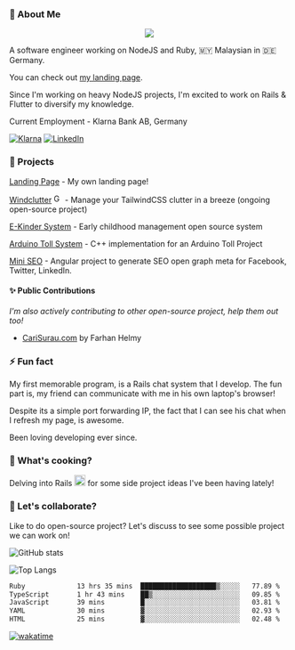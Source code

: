 ### 👋 About Me

<p align="center">
  <a href="https://skillicons.dev">
    <img src="https://skillicons.dev/icons?i=aws,nodejs,ts,js,rails,ruby,php" />
  </a>
</p>

A software engineer working on NodeJS and Ruby, 🇲🇾 Malaysian in 🇩🇪 Germany.

You can check out [my landing page](https://zafranudin.dev/).

Since I'm working on heavy NodeJS projects, I'm excited to work on Rails & Flutter to diversify my knowledge.

Current Employment - Klarna Bank AB, Germany

[![Klarna](https://img.shields.io/badge/Klarna-FFB3C7?style=for-the-badge&logo=Klarna&logoColor=white)](https://www.klarna.com/) 
[![LinkedIn](https://img.shields.io/badge/LinkedIn-0072b1?style=for-the-badge&logo=LinkedIn&logoColor=white)](https://www.linkedin.com/in/zafranudin-zafrin/) 




### 🎨 Projects

[Landing Page](https://zafranudin.dev/) - My own landing page!

[Windclutter](https://github.com/Xavier-IV/windclutter) <a href="https://badge.fury.io/rb/windclutter"><img src="https://badge.fury.io/rb/windclutter.svg" alt="Gem Version" height="16"></a> - Manage your TailwindCSS clutter in a breeze (ongoing open-source project)

[E-Kinder System](https://github.com/Xavier-IV/ekindersys) - Early childhood management open source system

[Arduino Toll System](https://github.com/Xavier-IV/dev.zafranudin.arduino.toll-system) - C++ implementation for an Arduino Toll Project

[Mini SEO](https://github.com/Xavier-IV/mini-seo) - Angular project to generate SEO open graph meta for Facebook, Twitter, LinkedIn.

#### ✨ Public Contributions
_I'm also actively contributing to other open-source project, help them out too!_

- [CariSurau.com](https://github.com/Xavier-IV/ratemysurau) by Farhan Helmy

### ⚡ Fun fact

My first memorable program, is a Rails chat system that I develop. The fun part is, my friend can communicate with me in his own laptop's browser!

Despite its a simple port forwarding IP, the fact that I can see his chat when I refresh my page, is awesome.

Been loving developing ever since.


### 🍳 What's cooking?

Delving into Rails <img src="https://skillicons.dev/icons?i=rails" width="20px" height="20px"/> for some side project ideas I've been having lately!

### 🤔 Let's collaborate?

Like to do open-source project? Let's discuss to see some possible project we can work on!

<!--
**Xavier-IV/xavier-iv** is a ✨ _special_ ✨ repository because its `README.md` (this file) appears on your GitHub profile.

Here are some ideas to get you started:

- 🔭 I’m currently working on ...
- 🌱 I’m currently learning ...
- 👯 I’m looking to collaborate on ...
- 🤔 I’m looking for help with ...
- 💬 Ask me about ...
- 📫 How to reach me: ...
- 😄 Pronouns: ...
- ⚡ Fun fact: ...
-->

![GitHub stats](https://github-readme-stats-x6s6.vercel.app/api?username=Xavier-IV&show_icons=true&theme=transparent)

![Top Langs](https://github-readme-stats-x6s6.vercel.app/api/top-langs/?username=Xavier-IV&layout=compact&theme=transparent&hide=html,css,java,c%2B%2B,blade,cmake,swift,lua,arduino,c,kotlin,objective-c,vue,shell,dockerfile)

<!--START_SECTION:waka-->

```txt
Ruby             13 hrs 35 mins  ███████████████████▒░░░░░   77.89 %
TypeScript       1 hr 43 mins    ██▒░░░░░░░░░░░░░░░░░░░░░░   09.85 %
JavaScript       39 mins         █░░░░░░░░░░░░░░░░░░░░░░░░   03.81 %
YAML             30 mins         ▓░░░░░░░░░░░░░░░░░░░░░░░░   02.93 %
HTML             25 mins         ▓░░░░░░░░░░░░░░░░░░░░░░░░   02.48 %
```

<!--END_SECTION:waka-->

[![wakatime](https://wakatime.com/badge/user/346ac2ed-57bd-4954-bb4e-82ae89fd14b3.svg)](https://wakatime.com/@346ac2ed-57bd-4954-bb4e-82ae89fd14b3)
